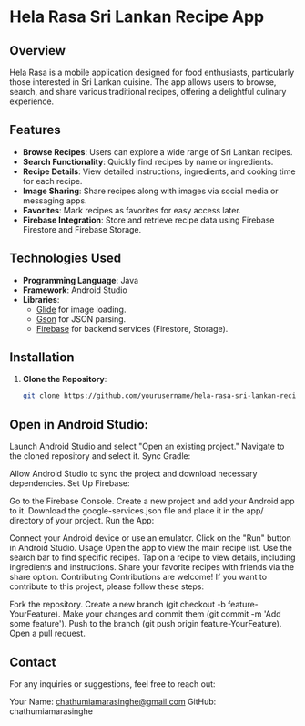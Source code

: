 # Hela Rasa Sri Lankan Recipe App

## Overview

Hela Rasa is a mobile application designed for food enthusiasts, particularly those interested in Sri Lankan cuisine. The app allows users to browse, search, and share various traditional recipes, offering a delightful culinary experience.

## Features

- **Browse Recipes**: Users can explore a wide range of Sri Lankan recipes.
- **Search Functionality**: Quickly find recipes by name or ingredients.
- **Recipe Details**: View detailed instructions, ingredients, and cooking time for each recipe.
- **Image Sharing**: Share recipes along with images via social media or messaging apps.
- **Favorites**: Mark recipes as favorites for easy access later.
- **Firebase Integration**: Store and retrieve recipe data using Firebase Firestore and Firebase Storage.

## Technologies Used

- **Programming Language**: Java
- **Framework**: Android Studio
- **Libraries**:
  - [Glide](https://github.com/bumptech/glide) for image loading.
  - [Gson](https://github.com/google/gson) for JSON parsing.
  - [Firebase](https://firebase.google.com/) for backend services (Firestore, Storage).

## Installation

1. **Clone the Repository**:
   ```bash
   git clone https://github.com/yourusername/hela-rasa-sri-lankan-recipe-app.git

## Open in Android Studio:

Launch Android Studio and select "Open an existing project."
Navigate to the cloned repository and select it.
Sync Gradle:

Allow Android Studio to sync the project and download necessary dependencies.
Set Up Firebase:

Go to the Firebase Console.
Create a new project and add your Android app to it.
Download the google-services.json file and place it in the app/ directory of your project.
Run the App:

Connect your Android device or use an emulator.
Click on the "Run" button in Android Studio.
Usage
Open the app to view the main recipe list.
Use the search bar to find specific recipes.
Tap on a recipe to view details, including ingredients and instructions.
Share your favorite recipes with friends via the share option.
Contributing
Contributions are welcome! If you want to contribute to this project, please follow these steps:

Fork the repository.
Create a new branch (git checkout -b feature-YourFeature).
Make your changes and commit them (git commit -m 'Add some feature').
Push to the branch (git push origin feature-YourFeature).
Open a pull request.

## Contact
For any inquiries or suggestions, feel free to reach out:

Your Name: chathumiamarasinghe@gmail.com
GitHub: chathumiamarasinghe
